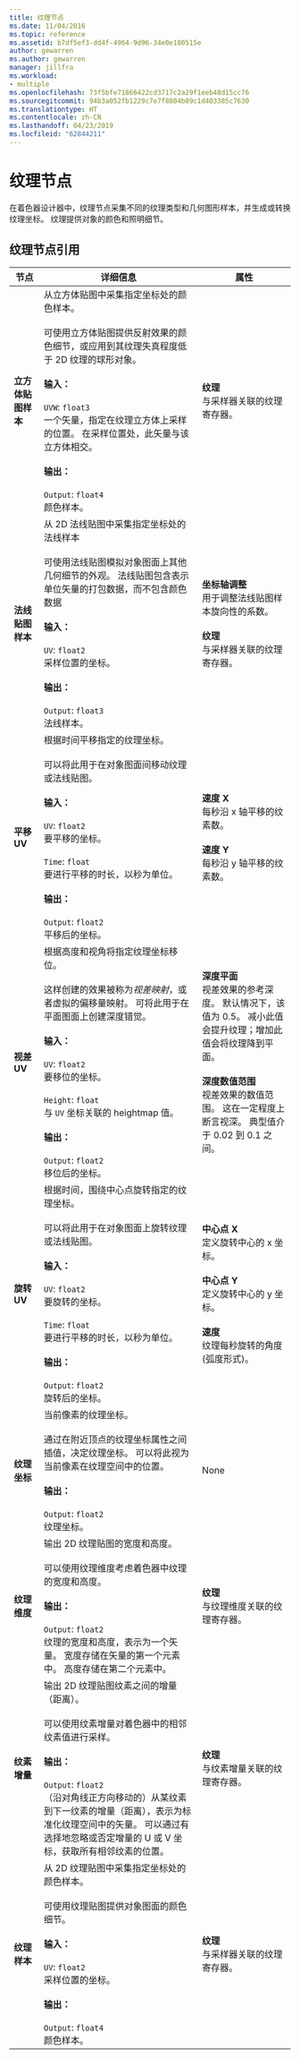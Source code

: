 ```yaml
---
title: 纹理节点
ms.date: 11/04/2016
ms.topic: reference
ms.assetid: b7df5ef3-dd4f-4964-9d96-34e0e180515e
author: gewarren
ms.author: gewarren
manager: jillfra
ms.workload:
- multiple
ms.openlocfilehash: 73f5bfe71866422cd3717c2a29f1eeb48d15cc76
ms.sourcegitcommit: 94b3a052fb1229c7e7f8804b09c1d403385c7630
ms.translationtype: HT
ms.contentlocale: zh-CN
ms.lasthandoff: 04/23/2019
ms.locfileid: "62844211"
---
```

# <a name="texture-nodes"></a>纹理节点

在着色器设计器中，纹理节点采集不同的纹理类型和几何图形样本，并生成或转换纹理坐标。 纹理提供对象的颜色和照明细节。

## <a name="texture-node-reference"></a>纹理节点引用

|节点|详细信息|属性|
|----------|-------------|----------------|
|**立方体贴图样本**|从立方体贴图中采集指定坐标处的颜色样本。<br /><br /> 可使用立方体贴图提供反射效果的颜色细节，或应用到其纹理失真程度低于 2D 纹理的球形对象。<br /><br /> **输入：**<br /><br /> `UVW`: `float3`<br /> 一个矢量，指定在纹理立方体上采样的位置。 在采样位置处，此矢量与该立方体相交。<br /><br /> **输出：**<br /><br /> `Output`: `float4`<br /> 颜色样本。|**纹理**<br /> 与采样器关联的纹理寄存器。|
|**法线贴图样本**|从 2D 法线贴图中采集指定坐标处的法线样本<br /><br /> 可使用法线贴图模拟对象图面上其他几何细节的外观。 法线贴图包含表示单位矢量的打包数据，而不包含颜色数据<br /><br /> **输入：**<br /><br /> `UV`: `float2`<br /> 采样位置的坐标。<br /><br /> **输出：**<br /><br /> `Output`: `float3`<br /> 法线样本。|**坐标轴调整**<br /> 用于调整法线贴图样本旋向性的系数。<br /><br /> **纹理**<br /> 与采样器关联的纹理寄存器。|
|**平移 UV**|根据时间平移指定的纹理坐标。<br /><br /> 可以将此用于在对象图面间移动纹理或法线贴图。<br /><br /> **输入：**<br /><br /> `UV`: `float2`<br /> 要平移的坐标。<br /><br /> `Time`: `float`<br /> 要进行平移的时长，以秒为单位。<br /><br /> **输出：**<br /><br /> `Output`: `float2`<br /> 平移后的坐标。|**速度 X**<br /> 每秒沿 x 轴平移的纹素数。<br /><br /> **速度 Y**<br /> 每秒沿 y 轴平移的纹素数。|
|**视差 UV**|根据高度和视角将指定纹理坐标移位。<br /><br /> 这样创建的效果被称为*视差映射*，或者虚拟的偏移量映射。 可将此用于在平面图面上创建深度错觉。<br /><br /> **输入：**<br /><br /> `UV`: `float2`<br /> 要移位的坐标。<br /><br /> `Height`: `float`<br /> 与 `UV` 坐标关联的 heightmap 值。<br /><br /> **输出：**<br /><br /> `Output`: `float2`<br /> 移位后的坐标。|**深度平面**<br /> 视差效果的参考深度。 默认情况下，该值为 0.5。 减小此值会提升纹理；增加此值会将纹理降到平面。<br /><br /> **深度数值范围**<br /> 视差效果的数值范围。 这在一定程度上断言视深。 典型值介于 0.02 到 0.1 之间。|
|**旋转 UV**|根据时间，围绕中心点旋转指定的纹理坐标。<br /><br /> 可以将此用于在对象图面上旋转纹理或法线贴图。<br /><br /> **输入：**<br /><br /> `UV`: `float2`<br /> 要旋转的坐标。<br /><br /> `Time`: `float`<br /> 要进行平移的时长，以秒为单位。<br /><br /> **输出：**<br /><br /> `Output`: `float2`<br /> 旋转后的坐标。|**中心点 X**<br /> 定义旋转中心的 x 坐标。<br /><br /> **中心点 Y**<br /> 定义旋转中心的 y 坐标。<br /><br /> **速度**<br /> 纹理每秒旋转的角度(弧度形式)。|
|**纹理坐标**|当前像素的纹理坐标。<br /><br /> 通过在附近顶点的纹理坐标属性之间插值，决定纹理坐标。 可以将此视为当前像素在纹理空间中的位置。<br /><br /> **输出：**<br /><br /> `Output`: `float2`<br /> 纹理坐标。|None|
|**纹理维度**|输出 2D 纹理贴图的宽度和高度。<br /><br /> 可以使用纹理维度考虑着色器中纹理的宽度和高度。<br /><br /> **输出：**<br /><br /> `Output`: `float2`<br /> 纹理的宽度和高度，表示为一个矢量。 宽度存储在矢量的第一个元素中。 高度存储在第二个元素中。|**纹理**<br /> 与纹理维度关联的纹理寄存器。|
|**纹素增量**|输出 2D 纹理贴图纹素之间的增量（距离）。<br /><br /> 可以使用纹素增量对着色器中的相邻纹素值进行采样。<br /><br /> **输出：**<br /><br /> `Output`: `float2`<br /> （沿对角线正方向移动的）从某纹素到下一纹素的增量（距离），表示为标准化纹理空间中的矢量。 可以通过有选择地忽略或否定增量的 U 或 V 坐标，获取所有相邻纹素的位置。|**纹理**<br /> 与纹素增量关联的纹理寄存器。|
|**纹理样本**|从 2D 纹理贴图中采集指定坐标处的颜色样本。<br /><br /> 可使用纹理贴图提供对象图面的颜色细节。<br /><br /> **输入：**<br /><br /> `UV`: `float2`<br /> 采样位置的坐标。<br /><br /> **输出：**<br /><br /> `Output`: `float4`<br /> 颜色样本。|**纹理**<br /> 与采样器关联的纹理寄存器。|